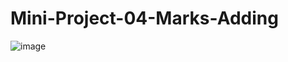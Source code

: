 # Mini-Project-04-Marks-Adding
![image](https://github.com/AnishNoel24/Mini-Project-04-Marks-Adding/assets/91596793/eaf1e404-5f03-4859-8246-67cb08ba8d84)
